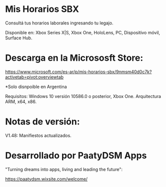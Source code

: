 # Mis Horarios SBX
Consultá tus horarios laborales ingresando tu legajo.

Disponible en: Xbox Series X|S, Xbox One, HoloLens, PC, Dispositivo móvil, Surface Hub.

#
# Descarga en la Micrososft Store:
https://www.microsoft.com/es-ar/p/mis-horarios-sbx/9nmsm40d0c7k?activetab=pivot:overviewtab

*Solo disnpoible en Argentina

Requisitos:
Windows 10 versión 10586.0 o posterior, Xbox One.
Arquitectura 	ARM, x64, x86.

#
# Notas de versión:
V1.48: Manifiestos actualizados.

#
# Desarrollado por PaatyDSM Apps
"Turning dreams into apps, living and leading the future":

https://paatydsm.wixsite.com/welcome/
